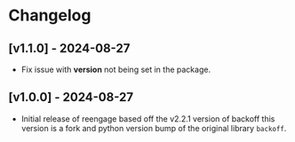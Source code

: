 # Changelog

## [v1.1.0] - 2024-08-27
- Fix issue with __version__ not being set in the package.

## [v1.0.0] - 2024-08-27
- Initial release of reengage based off the v2.2.1 version of backoff this version is a fork and python version bump
  of the original library `backoff`.
